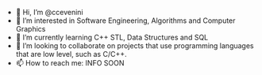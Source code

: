 - 👋 Hi, I’m @ccevenini
- 👀 I’m interested in Software Engineering, Algorithms and Computer Graphics
- 🌱 I’m currently learning C++ STL, Data Structures and SQL
- 💞️ I’m looking to collaborate on projects that use programming languages that are low level, such as C/C++.
- 📫 How to reach me: INFO SOON

<!---
ccevenini/ccevenini is a ✨ special ✨ repository because its `README.md` (this file) appears on your GitHub profile.
You can click the Preview link to take a look at your changes.
--->
